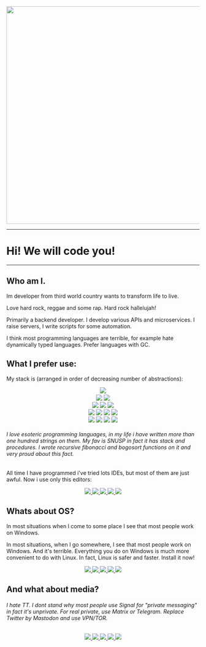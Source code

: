 <div id="header" align="center">
    <img src="https://media.giphy.com/media/irVmlMu1zlgyBYGyxO/giphy.gif" width="568">
</div>

---

# Hi! We will code you!

---

## Who am I.

Im developer from third world country wants to transform life to live.

Love hard rock, reggae and some rap. Hard rock hallelujah!

Primarily a backend developer. I develop various APIs and microservices. I raise servers, I write scripts for some automation.

I think most programming languages are terrible, for example hate dynamically typed languages.  Prefer languages with GC.

## What I prefer use:

My stack is (arranged in order of decreasing number of abstractions): 

<div align="center">
    <a href="https://coffeescript.org/"><img src="https://img.shields.io/badge/COFFEE-E34F26?style=for-the-badge&logo=CoffeeScript&logoColor=white" /><a><br>
    <a href="https://www.typescriptlang.org/"><img src="https://img.shields.io/badge/ts-3178C6?style=for-the-badge&logo=ts-node&logoColor=white" /><a>
    <a href="https://php.net"><img src="https://img.shields.io/badge/PHP-777BB4?style=for-the-badge&logo=php&logoColor=white" /><a><br>
    <a href="https://fsharp.org/"><img src="https://img.shields.io/badge/F%23-239120?style=for-the-badge&logo=microsoft&logoColor=white" /></a>
    <a href="https://ocaml.org/"><img src="https://img.shields.io/badge/OCaml-0769AD?style=for-the-badge&logo=ocaml&logoColor=white" /></a>
    <a href="https://goplus.org/"><img src="https://img.shields.io/badge/Go+-0e91b9?style=for-the-badge&logo=go&logoColor=white"  /></a><br>
    <a href="https://openjdk.org/"><img src="https://img.shields.io/badge/Java-ED8B00?style=for-the-badge&logo=openjdk&logoColor=white" /></a>
    <a href="https://vlang.io"><img src="https://img.shields.io/badge/VLang-228eff?style=for-the-badge&logo=v&logoColor=white" /></a>
    <a href="https://go.dev"><img src="https://img.shields.io/badge/Go-10ADD8?style=for-the-badge&logo=go&logoColor=white"  /></a>
    <a href="https://www.rust-lang.org/"><img src="https://img.shields.io/badge/Rust-000000?style=for-the-badge&logo=rust&logoColor=white" /></a><br>
    <a href="https://esolangs.org/wiki/Brainfuck"><img src="https://img.shields.io/badge/BrainFuck-003545?style=for-the-badge&logoColor=white" /></a>
    <a href="https://esolangs.org/wiki/SNUSP"><img src="https://img.shields.io/badge/SNUSP-003545?style=for-the-badge&logoColor=white" /></a>
    <a href="https://esolangs.org/wiki/Velato"><img src="https://img.shields.io/badge/Velato-003545?style=for-the-badge&logoColor=white" /></a>
    <a href="https://esolangs.org/wiki/Whitespace"><img src="https://img.shields.io/badge/Whitespace-003545?style=for-the-badge&logoColor=white" /></a>
</div>

###### I love esoteric programming languages, in my life i have written more than one hundred strings on them. My fav is SNUSP in fact it has stack and procedures. I wrote recursive fibonacci and bogosort functions on it and very proud about this fact.

All time I have programmed i've tried lots IDEs, but most of them are just awful. Now i use only this editors:

<div id="text-editors" align="center">
    <a href="https://neovim.io/"> <img src="https://img.shields.io/badge/NeoVim-%2357A143.svg?&style=for-the-badge&logo=neovim&logoColor=white" /> </a>
    <a href="https://www.sublimetext.com/"> <img src="https://img.shields.io/badge/sublime-%23575757.svg?&style=for-the-badge&logo=sublime-text&logoColor=important" /> </a>
    <a href="https://code.visualstudio.com/"> <img src="https://img.shields.io/badge/VS_Code-0078D4?style=for-the-badge&logo=visual%20studio%20code&logoColor=white" /> </a>
    <a href="https://netbeans.apache.org/"> <img src="https://img.shields.io/badge/Netbeans-1B6AC6?style=for-the-badge&logo=apache%20netbeans%20IDE&logoColor=white" /> </a>
    <a href="https://www.eclipse.org/"> <img src="https://img.shields.io/badge/Eclipse-2C2255?style=for-the-badge&logo=eclipse&logoColor=white" /> </a>
</div>

## Whats about OS?

In most situations when I come to some place I see that most people work on Windows. 

In most situations, when I go somewhere, I see that most people work on Windows. And it's terrible. Everything you do on Windows is much more convenient to do with Linux.
In fact, Linux is safer and faster. Install it now!

<div id="text-editors" align="center">
    <a href="https://archlinux.org/"> <img src="https://img.shields.io/badge/Arch-1793D1?style=for-the-badge&logo=arch-linux&logoColor=white" /> </a>
    <a href="https://openwrt.org/"> <img src="https://img.shields.io/badge/OpenWrt-00B5E2?style=for-the-badge&logo=OpenWrt&logoColor=white" /> </a>
    <a href="https://www.debian.org/" > <img src="https://img.shields.io/badge/Debian-A81D33?style=for-the-badge&logo=debian&logoColor=white" /> </a>
    <a href="https://tails.boum.org/"> <img src="https://img.shields.io/badge/Tails%20-56347C?&style=for-the-badge&logo=tails&logoColor=white" /> </a>
    <a href="https://linuxmint.com/"> <img src="https://img.shields.io/badge/Mint-87CF3E?style=for-the-badge&logo=linux-mint&logoColor=white" /> </a>
</div>

## And what about media?

###### I hate TT. I dont stand why most people use Signal for "private messaging" in fact it's unprivate. For real private, use Matrix or Telegram. Replace Twitter by Mastodon and  use VPN/TOR.

<div class="social-media" align="center">
    <a href="https://www.reddit.com/" > <img src="https://img.shields.io/badge/Reddit-FF4500?style=for-the-badge&logo=reddit&logoColor=white" /> </a>
    <a href="https://leetcode.com/"> <img src="https://img.shields.io/badge/-LeetCode-FFA116?style=for-the-badge&logo=LeetCode&logoColor=black" /> </a>
    <a href="https://twitter.com/"> <img src="https://img.shields.io/badge/Twitter-1DA1F2?style=for-the-badge&logo=twitter&logoColor=white" /> </a>
    <a href="https://mastodon.social/"> <img src="https://img.shields.io/badge/Mastodon-4285f4?style=for-the-badge&logo=Mastodon&logoColor=white" /> </a>
    <a href="https://t.me"> <img src="https://img.shields.io/badge/Telegram-1E5397?style=for-the-badge&logo=Telegram&logoColor=white" /> </a>
</div>
